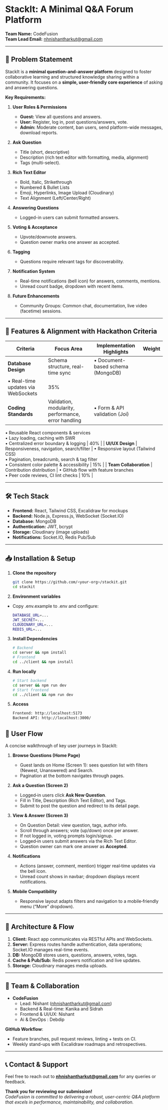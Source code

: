 # StackIt: A Minimal Q&A Forum Platform

**Team Name:** CodeFusion  
**Team Lead Email:** nhnishantharkut@gmail.com

---

## 🎯 Problem Statement  
StackIt is a **minimal question-and-answer platform** designed to foster collaborative learning and structured knowledge sharing within a community. It focuses on a **simple, user-friendly core experience** of asking and answering questions.

**Key Requirements:**  
1. **User Roles & Permissions**  
   - **Guest:** View all questions and answers.  
   - **User:** Register, log in, post questions/answers, vote.  
   - **Admin:** Moderate content, ban users, send platform-wide messages, download reports.

2. **Ask Question**  
   - Title (short, descriptive)  
   - Description (rich text editor with formatting, media, alignment)  
   - Tags (multi-select).

3. **Rich Text Editor**  
   - Bold, Italic, Strikethrough  
   - Numbered & Bullet Lists  
   - Emoji, Hyperlinks, Image Upload (Cloudinary)  
   - Text Alignment (Left/Center/Right)

4. **Answering Questions**  
   - Logged-in users can submit formatted answers.

5. **Voting & Acceptance**  
   - Upvote/downvote answers.  
   - Question owner marks one answer as accepted.

6. **Tagging**  
   - Questions require relevant tags for discoverability.

7. **Notification System**  
   - Real-time notifications (bell icon) for answers, comments, mentions.  
   - Unread count badge, dropdown with recent items.

8. **Future Enhancements**  
   - Community Groups: Common chat, documentation, live video (facetime) sessions.

---

## 🚀 Features & Alignment with Hackathon Criteria  
| Criteria                 | Focus Area                      | Implementation Highlights                                 | Weight |
|--------------------------|---------------------------------|-----------------------------------------------------------|:------:|
| **Database Design**      | Schema structure, real-time sync| • Document-based schema (MongoDB)  
• Real-time updates via WebSockets | 35%    |
| **Coding Standards**     | Validation, modularity, performance, error handling | • Form & API validation (Joi)  
• Reusable React components & services  
• Lazy loading, caching with SWR  
• Centralized error boundary & logging | 40% |
| **UI/UX Design**         | Responsiveness, navigation, search/filter | • Responsive layout (Tailwind CSS)  
• Pagination, breadcrumb, search & tag filter  
• Consistent color palette & accessibility | 15% |
| **Team Collaboration**   | Contribution distribution        | • GitHub flow with feature branches  
• Peer code reviews, CI lint checks  | 10% |

---

## 🛠️ Tech Stack  
- **Frontend:** React, Tailwind CSS, Excalidraw for mockups  
- **Backend:** Node.js, Express.js, WebSocket (Socket.IO)  
- **Database:** MongoDB  
- **Authentication:** JWT, bcrypt  
- **Storage:** Cloudinary (image uploads)  
- **Notifications:** Socket.IO, Redis Pub/Sub  


---

## 📥 Installation & Setup  
1. **Clone the repository**  
   ```bash  
   git clone https://github.com/<your-org>/stackit.git  
   cd stackit
   ```
2. **Environment variables**
- Copy .env.example to .env and configure:
    ```bash
    DATABASE_URL=...
    JWT_SECRET=...
    CLOUDINARY_URL=...
    REDIS_URL=...   
    ```
3. **Install Dependencies**
    ```bash
    # Backend  
    cd server && npm install  
    # Frontend  
    cd ../client && npm install  
    ```
4. **Run locally**
    ```bash
    # Start backend  
    cd server && npm run dev  
    # Start frontend  
    cd ../client && npm run dev  
    ```
5. **Access**
    ```bash
    Frontend: http://localhost:5173
    Backend API: http://localhost:3000/
    ```

## 🔄 User Flow

A concise walkthrough of key user journeys in StackIt:

1. **Browse Questions (Home Page)**
   - Guest lands on Home (Screen 1): sees question list with filters (Newest, Unanswered) and Search.
   - Pagination at the bottom navigates through pages.

2. **Ask a Question (Screen 2)**
   - Logged‑in users click **Ask New Question**.
   - Fill in Title, Description (Rich Text Editor), and Tags.
   - Submit to post the question and redirect to its detail page.

3. **View & Answer (Screen 3)**
   - On Question Detail: view question, tags, author info.
   - Scroll through answers; vote (up/down) once per answer.
   - If not logged in, voting prompts login/signup.
   - Logged‑in users submit answers via the Rich Text Editor.
   - Question owner can mark one answer as **Accepted**.

4. **Notifications**
   - Actions (answer, comment, mention) trigger real‑time updates via the bell icon.
   - Unread count shows in navbar; dropdown displays recent notifications.

5. **Mobile Compatibility**
   - Responsive layout adapts filters and navigation to a mobile‑friendly menu (“More” dropdown).

---

## 📐 Architecture & Flow  
1. **Client:** React app communicates via RESTful APIs and WebSockets.  
2. **Server:** Express routes handle authentication, data operations; Socket.IO manages real-time events.  
3. **DB:** MongoDB stores users, questions, answers, votes, tags.  
4. **Cache & Pub/Sub:** Redis powers notification and live updates.  
5. **Storage:** Cloudinary manages media uploads.

---

## 🤝 Team & Collaboration  
- **CodeFusion**  
  - Lead: Nishant (nhnishantharkut@gmail.com)  
  - Backend & Real-time: Kanika and Sidrah
  - Frontend & UI/UX: Nishant 
  - Ai & DevOps : Debdip

**GitHub Workflow**:  
- Feature branches, pull request reviews, linting + tests on CI.  
- Weekly stand-ups with Excalidraw roadmaps and retrospectives.

---

## 📞 Contact & Support  
Feel free to reach out to **nhnishantharkut@gmail.com** for any queries or feedback.

**Thank you for reviewing our submission!**  
*CodeFusion is committed to delivering a robust, user-centric Q&A platform that excels in performance, maintainability, and collaboration.*


